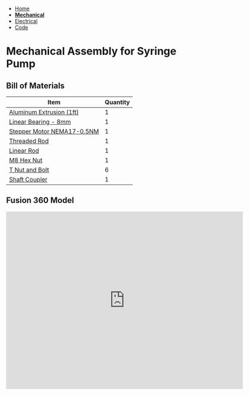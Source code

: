 - [Home](/syringe_pump/index)
- **[Mechanical](/syringe_pump/mechanical)**
- [Electrical](/syringe_pump/Electrical)
- [Code](/syringe_pump/code)

# Mechanical Assembly for Syringe Pump

## Bill of Materials

Item         | Quantity
------------ | -------------
[Aluminum Extrusion (1ft)](https://www.mcmaster.com/47065T107/) | 1
[Linear Bearing - 8mm](https://www.mcmaster.com/61205K75/)| 1
[Stepper Motor NEMA17-0.5NM](https://www.damencnc.com/en/stepper-motor-dcnc-nema17-0-5nm/a259)| 1
[Threaded Rod](https://www.mcmaster.com/1078N32/)| 1
[Linear Rod](https://www.mcmaster.com/6112K44/)| 1
[M8 Hex Nut](https://www.mcmaster.com/90592A022/)| 1
[T Nut and Bolt](https://www.mcmaster.com/47065T139/)| 6
[Shaft Coupler](https://www.mcmaster.com/shaft-couplings/servomotor-precision-flexible-shaft-couplings/)| 1

## Fusion 360 Model

<iframe src="https://vanderbilt424.autodesk360.com/shares/public/SH919a0QTf3c32634dcfc71481cb15d13f5e?mode=embed" width="640" height="480" allowfullscreen="true" webkitallowfullscreen="true" mozallowfullscreen="true"  frameborder="0"></iframe>
